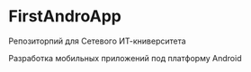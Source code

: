 # FirstAndroApp
Репозиторпий для Сетевого ИТ-книверситета 

Разработка мобильных приложений под платформу Android
